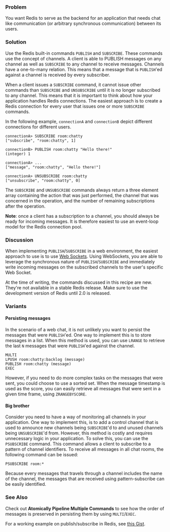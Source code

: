 ### Problem

You want Redis to serve as the backend for an application that needs chat
like communication (or arbitrary synchronous communication) between its
users.

### Solution

Use the Redis built-in commands `PUBLISH` and `SUBSCRIBE`. These commands
use the concept of channels. A client is able to PUBLISH messages on
any channel as well as `SUBSCRIBE` to any channel to receive messages.
Channels have a one-to-many relation. This means that a message that is
`PUBLISH`'ed against a channel is received by every subscriber.

When a client issues a `SUBSCRIBE` command, it cannot issue other commands
than `SUBSCRIBE` and `UNSUBSCRIBE` until it is no longer subscribed to any
channel. This means that it is important to think about how your
application handles Redis connections. The easiest approach is to create
a Redis connection for every user that issues one or more `SUBSCRIBE`
commands.

In the following example, `connectionA` and `connectionB` depict different
connections for different users.

    connectionA> SUBSCRIBE room:chatty
    ["subscribe", "room:chatty", 1]

    connectionB> PUBLISH room:chatty "Hello there!"
    (integer) 1

    connectionA> ...
    ["message", "room:chatty", "Hello there!"]

    connectionA> UNSUBSCRIBE room:chatty
    ["unsubscribe", "room:chatty", 0]

The `SUBSCRIBE` and `UNSUBSCRIBE` commands always return a three element array
containing the action that was just performed, the channel that was concerned
in the operation, and the number of remaining subscriptions after the operation.

**Note**: once a client has a subscription to a channel, you should always be ready
for incoming messages. It is therefore easiest to use an event-loop model for
the Redis connection pool.

### Discussion

When implementing `PUBLISH`/`SUBSCRIBE` in a web environment, the easiest
approach to use is to use [Web Sockets](http://en.wikipedia.org/wiki/Web_Sockets).
Using WebSockets, you are able to leverage the synchronous nature of
`PUBLISH`/`SUBSCRIBE` and immediately write incoming messages on the
subscribed channels to the user's specific Web Socket.

At the time of writing, the commands discussed in this recipe are new.
They're not available in a stable Redis release. Make sure to use the
development version of Redis until 2.0 is released.

### Variants

#### Persisting messages

In the scenario of a web chat, it is not unlikely you want to persist the
messages that were `PUBLISH`'ed. One way to implement this is to store
messages in a list. When this method is used, you can use `LRANGE` to retrieve
the last `N` messages that were `PUBLISH`'ed against the channel.

    MULTI
    LPUSH room:chatty:backlog (message)
    PUBLISH room:chatty (message)
    EXEC

However, if you need to do more complex tasks on the messages that were sent,
you could choose to use a sorted set. When the message timestamp is used
as the score, you can easily retrieve all messages that were sent in a
given time frame, using `ZRANGEBYSCORE`.

#### Big brother

Consider you need to have a way of monitoring all channels in your application.
One way to implement this, is to add a control channel that is used to
announce new channels being `SUBSCRIBE`'d to and unused channels being
`UNSUBSCRIBE`'d from. However, this method is costly and requires unnecessary
logic in your application. To solve this, you can use the `PSUBSCRIBE` command.
This command allows a client to subscribe to a pattern of channel identifiers.
To receive all messages in all chat rooms, the following command can be issued:

    PSUBSCRIBE room:*

Because every messages that travels through a channel includes the name of
the channel, the messages that are received using pattern-subscribe can be
easily identified.

### See Also

Check out **Atomically Pipeline Multiple Commands** to see how the order of messages
is preserved in persisting them by using `MULTI`/`EXEC`.

For a working example on publish/subscribe in Redis, see
[this Gist](http://gist.github.com/348262).
